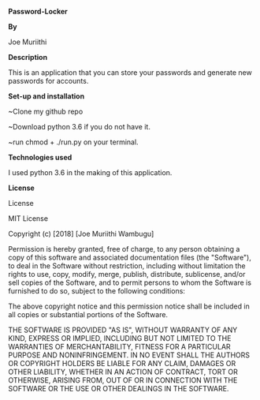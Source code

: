 **Password-Locker**

**By**

Joe Muriithi

**Description**

This is an application that you can store your passwords and generate new passwords for accounts.

**Set-up and installation**

~Clone my github repo

~Download python 3.6 if you do not have it.

~run chmod + ./run.py on your terminal.

**Technologies used**

I used python 3.6 in the making of this application.

**License**

License

MIT License

Copyright (c) [2018] [Joe Muriithi Wambugu]

Permission is hereby granted, free of charge, to any person obtaining a copy of this software and associated documentation files (the "Software"), to deal in the Software without restriction, including without limitation the rights to use, copy, modify, merge, publish, distribute, sublicense, and/or sell copies of the Software, and to permit persons to whom the Software is furnished to do so, subject to the following conditions:

The above copyright notice and this permission notice shall be included in all copies or substantial portions of the Software.

THE SOFTWARE IS PROVIDED "AS IS", WITHOUT WARRANTY OF ANY KIND, EXPRESS OR IMPLIED, INCLUDING BUT NOT LIMITED TO THE WARRANTIES OF MERCHANTABILITY, FITNESS FOR A PARTICULAR PURPOSE AND NONINFRINGEMENT. IN NO EVENT SHALL THE AUTHORS OR COPYRIGHT HOLDERS BE LIABLE FOR ANY CLAIM, DAMAGES OR OTHER LIABILITY, WHETHER IN AN ACTION OF CONTRACT, TORT OR OTHERWISE, ARISING FROM, OUT OF OR IN CONNECTION WITH THE SOFTWARE OR THE USE OR OTHER DEALINGS IN THE SOFTWARE.
